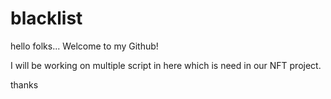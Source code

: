 # blacklist

hello folks... 
Welcome to my Github!

I will be working on multiple script in here which is need in our NFT project. 

thanks
